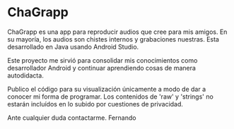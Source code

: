﻿# ChaGrapp
ChaGrapp es una app para reproducir audios que cree para mis amigos. En su mayoría, los audios son chistes internos y grabaciones nuestras. Esta desarrollado en Java usando Android Studio.

Este proyecto me sirvió para consolidar mis conocimientos como desarrollador Android y continuar aprendiendo cosas de manera autodidacta.

Publico el código para su visualización únicamente a modo de dar a conocer mi forma de programar. Los contenidos de \'raw\' y \'strings\' no estarán incluídos en lo subido por cuestiones de privacidad.  

Ante cualquier duda contactarme.
Fernando
